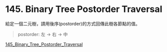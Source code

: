 # 145. Binary Tree Postorder Traversal

給定一個二元樹，請用後序(postorder)的方式回傳此樹各節點的值。

> postorder: 左 -> 右 -> 中

[145_Binary_Tree_Postorder_Traversal](https://leetcode.com/problems/binary-tree-postorder-traversal/)
